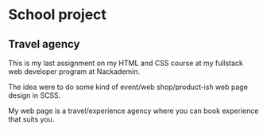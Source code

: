 # School project

## Travel agency 

This is my last assignment on my HTML and CSS course at my fullstack web developer program at Nackademin. 

The idea were to do some kind of event/web shop/product-ish web page design in SCSS. 

My web page is a travel/experience agency where you can book experience that suits you. 
